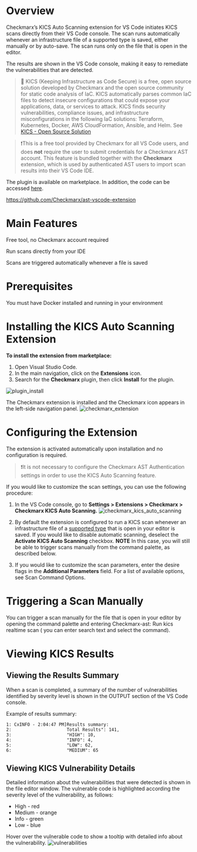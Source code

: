 # Overview
Checkmarx’s KICS Auto Scanning extension for VS Code initiates KICS scans directly from their VS Code console. The scan runs automatically whenever an infrastructure file of a supported type is saved, either manually or by auto-save. The scan runs only on the file that is open in the editor.

The results are shown in the VS Code console, making it easy to remediate the vulnerabilities that are detected.

> 📝 KICS (Keeping Infrastructure as Code Secure) is a free, open source solution developed by Checkmarx and the open source community for static code analysis of IaC. KICS automatically parses common IaC files to detect insecure configurations that could expose your applications, data, or services to attack. KICS finds security vulnerabilities, compliance issues, and infrastructure misconfigurations in the following IaC solutions: Terraform, Kubernetes, Docker, AWS CloudFormation, Ansible, and Helm.
> See <a href="https://checkmarx.com/product/opensource/kics-open-source-infrastructure-as-code-project/">KICS - Open Source Solution</a>



>❗️This is a free tool provided by Checkmarx for all VS Code users, and does **not** require the user to submit credentials for a Checkmarx AST account. This feature is bundled together with the **Checkmarx** extension, which is used by authenticated AST users to import scan results into their VS Code IDE.  

The plugin is available on marketplace. In addition, the code can be accessed <a href="https://github.com/Checkmarx/ast-vscode-extension">here</a>.

https://github.com/Checkmarx/ast-vscode-extension
# Main Features
Free tool, no Checkmarx account required

Run scans directly from your IDE

Scans are triggered automatically whenever a file is saved

# Prerequisites
You must have Docker installed and running in your environment

# Installing the KICS Auto Scanning Extension
**To install the extension from marketplace:**

1. Open Visual Studio Code.
2. In the main navigation, click on the **Extensions** icon.
3. Search for the **Checkmarx** plugin, then click **Install** for the plugin.

![plugin_install](https://user-images.githubusercontent.com/105008282/182109202-7585a4fc-c0ea-44bf-9496-2209ae602a4e.png)


The Checkmarx extension is installed and the Checkmarx icon appears in the left-side navigation panel.
![checkmarx_extension](https://user-images.githubusercontent.com/105008282/182109554-ce6451d8-d357-4219-ad59-8b20fec4bf3b.png)



# Configuring the Extension
The extension is activated automatically upon installation and no configuration is required. 

>❗️It is not necessary to configure the Checkmarx AST Authentication settings in order to use the KICS Auto Scanning feature.

If you would like to customize the scan settings, you can use the following procedure:

1. In the VS Code console, go to **Settings > Extensions > Checkmarx > Checkmarx KICS Auto Scanning.**
![checkmarx_kics_auto_scanning](https://user-images.githubusercontent.com/105008282/182109584-88f5ca31-c5c8-497f-a023-633951132ccc.png)



2. By default the extension is configured to run a KICS scan whenever an infrastructure file of a [supported type](platforms.md) that is open in your editor is saved. If you would like to disable automatic scanning, deselect the **Activate KICS Auto Scanning** checkbox. 
**NOTE** In this case, you will still be able to trigger scans manually from the command palette, as described below.

3. If you would like to customize the scan parameters, enter the desire flags in the **Additional Parameters** field. For a list of available options, see Scan Command Options.

# Triggering a Scan Manually
You can trigger a scan manually for the file that is open in your editor by opening the command palette and entering  Checkmarx-ast: Run kics realtime scan ( you can enter search text and select the command).

# Viewing KICS Results 
## Viewing the Results Summary
When a scan is completed, a summary of the number of vulnerabilities identified by severity level is shown in the OUTPUT section of the VS Code console. 

Example of results summary:

```hcl
1: CxINFO - 2:04:47 PM]Results summary:
2:                     Total Results": 141,
3:                     "HIGH": 10,
4:                     "INFO": 4,
5:                     "LOW": 62,
6:                     "MEDIUM": 65
```

## Viewing KICS Vulnerability Details
Detailed information about the vulnerabilities that were detected is shown in the file editor window. The vulnerable code is highlighted according the severity level of the vulnerability, as follows:

- High - red
- Medium - orange
- Info - green
- Low - blue

Hover over the vulnerable code to show a tooltip with detailed info about the vulnerability. 
![vulnerabilities](https://user-images.githubusercontent.com/105008282/182109633-0510aa5a-ded0-4287-8bd9-681d6da9185d.png)




